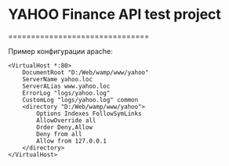# YAHOO Finance API test project
===============================

Пример конфигурации apache:

```
<VirtualHost *:80>
	DocumentRoot "D:/Web/wamp/www/yahoo"
	ServerName yahoo.loc
	ServerALias www.yahoo.loc
	ErrorLog "logs/yahoo.log"
	CustomLog "logs/yahoo.log" common
	<directory "D:/Web/wamp/www/yahoo">
		Options Indexes FollowSymLinks
		AllowOverride all
		Order Deny,Allow
		Deny from all
		Allow from 127.0.0.1
	</directory>
</VirtualHost>
```